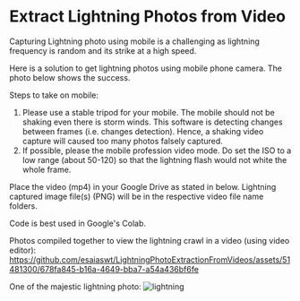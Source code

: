 # Extract Lightning Photos from Video

Capturing Lightning photo using mobile is a challenging as lightning frequency is random and its strike at a high speed.  

Here is a solution to get lightning photos using mobile phone camera.  The photo below shows the success.  

Steps to take on mobile:
1. Please use a stable tripod for your mobile.  The mobile should not be shaking even there is storm winds. This software is detecting changes between frames (i.e. changes detection).  Hence, a shaking video capture will caused too many photos falsely captured.
2. If possible, please the mobile profession video mode.  Do set the ISO to a low range (about 50-120) so that the lightning flash would not white the whole frame.

Place the video (mp4) in your Google Drive as stated in below.  Lightning captured image file(s) (PNG) will be in the respective video file name folders.

Code is best used in Google's Colab.

Photos compiled together to view the lightning crawl in a video (using video editor):
https://github.com/esaiaswt/LightningPhotoExtractionFromVideos/assets/51481300/678fa845-b16a-4649-bba7-a54a436bf6fe

One of the majestic lightning photo:
![lightning](https://github.com/esaiaswt/LightningPhotoExtractionFromVideos/assets/51481300/36c819ec-9cbf-4767-907d-3772143e0a27)
